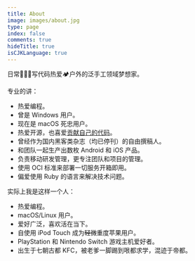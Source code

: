 ```yaml
---
title: About
image: images/about.jpg
type: page
index: false
comments: true
hideTitle: true
isCJKLanguage: true
---
```


日常👨🏻‍💻写代码热爱🏕户外的泛手工领域梦想家。

专业的讲：

* 热爱编程。
* 曾是 Windows 用户。
* 现在是 macOS 死忠用户。
* 热爱开源，也喜爱[贡献自己的代码](https://github.com/icyleaf)。
* 曾经作为国内黑客类杂志（均已停刊）的自由撰稿人。
* 和团队一起生产出数枚 Android 和 iOS 产品。
* 负责移动研发管理，更专注团队和项目的管理。
* 使用 OCI 标准来部署一切服务开箱即用。
* 偏爱使用 Ruby 的语言来解决技术问题。

实际上我是这样一个人：

* 热爱编程。
* macOS/Linux 用户。
* 爱好广泛，喜欢活在当下。
* 自使用 iPod Touch 成为~~轻微~~重度苹果用户。
* PlayStation 和 Nintendo Switch 游戏主机爱好者。
* 出生于七朝古都 KFC，被老爹一脚踢到哏都求学，混迹于帝都。

